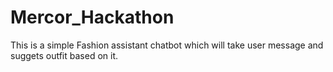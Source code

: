 # Mercor_Hackathon

This is a simple Fashion assistant chatbot which will take user message and suggets outfit based on it.
